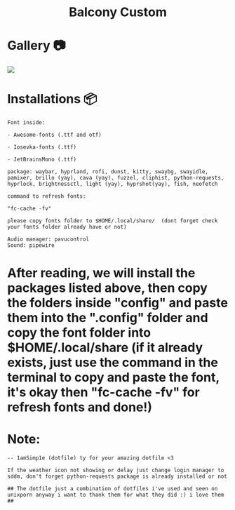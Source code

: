 <div align="center">
    <h1>Balcony Custom</h1>
</div>

# Gallery 📷
![](./ScreenShots/HyprLand/image.png)

# Installations 📦


```
Font inside:

- Awesome-fonts (.ttf and otf)

- Iosevka-fonts (.ttf)

- JetBrainsMono (.ttf)

package: waybar, hyprland, rofi, dunst, kitty, swaybg, swayidle, pamixer, brillo (yay), cava (yay), fuzzel, cliphist, python-requests, hyprlock, brightnessctl, light (yay), hyprshot(yay), fish, neofetch

command to refresh fonts:

"fc-cache -fv"

please copy fonts folder to $HOME/.local/share/  (dont forget check your fonts folder already have or not)

Audio manager: pavucontrol
Sound: pipewire
```
# After reading, we will install the packages listed above, then copy the folders inside "config" and paste them into the ".config" folder and copy the font folder into $HOME/.local/share (if it already exists, just use the command in the terminal to copy and paste the font, it's okay then "fc-cache -fv" for refresh fonts and done!)

# Note:
```
-- 1amSimp1e (dotfile) ty for your amazing dotfile <3

If the weather icon not showing or delay just change login manager to sddm, don't forget python-requests package is already installed or not

## The dotfile just a combination of dotfiles i've used and seen on unixporn anyway i want to thank them for what they did :) i love them ##
```

